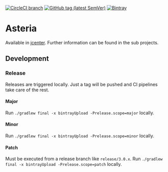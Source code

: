 [![CircleCI branch](https://img.shields.io/circleci/project/github/leftshiftone/asteria/master.svg?style=flat-square)](https://circleci.com/gh/leftshiftone/asteria)
[![GitHub tag (latest SemVer)](https://img.shields.io/github/tag/leftshiftone/asteria.svg?style=flat-square)](https://github.com/leftshiftone/asteria/tags)
[![Bintray](https://img.shields.io/badge/dynamic/json.svg?label=bintray&query=name&style=flat-square&url=https%3A%2F%2Fapi.bintray.com%2Fpackages%2Fleftshiftone%2Fasteria%2Fone.leftshift.asteria.asteria-version%2Fversions%2F_latest)](https://bintray.com/leftshiftone/asteria/one.leftshift.asteria.asteria-version/_latestVersion)

# Asteria

Available in [jcenter](https://bintray.com/leftshiftone/asteria). Further information can be found in the sub projects.

## Development

### Release
Releases are triggered locally. Just a tag will be pushed and CI pipelines take care of the rest.

#### Major
Run `./gradlew final -x bintrayUpload -Prelease.scope=major` locally.

#### Minor
Run `./gradlew final -x bintrayUpload -Prelease.scope=minor` locally.

#### Patch
Must be executed from a release branch like `release/3.0.x`.
Run `./gradlew final -x bintrayUpload -Prelease.scope=patch` locally.
